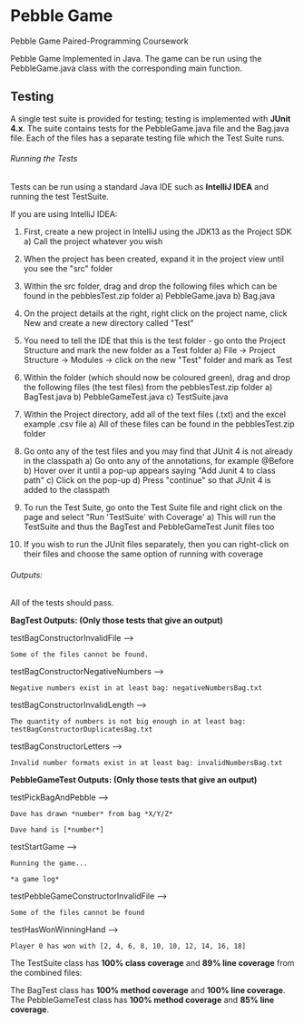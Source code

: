 # Pebble Game
 Pebble Game Paired-Programming Coursework
 
 Pebble Game Implemented in Java. The game can be run using the PebbleGame.java class with the corresponding main function.
 
## Testing

A single test suite is provided for testing; testing is implemented with **JUnit 4.x**. The suite contains tests for the PebbleGame.java file and the Bag.java file. Each of the files has a separate testing file which the Test Suite runs.

###### Running the Tests
Tests can be run using a standard Java IDE such as **IntelliJ IDEA** and running the test TestSuite.

If you are using IntelliJ IDEA:
1) First, create a new project in IntelliJ using the JDK13 as the Project SDK
    a) Call the project whatever you wish
  
2) When the project has been created, expand it in the project view until you see the "src" folder

3) Within the src folder, drag and drop the following files which can be found in the pebblesTest.zip folder
    a) PebbleGame.java
    b) Bag.java
 
4) On the project details at the right, right click on the project name, click New and create a new directory called "Test"

5) You need to tell the IDE that this is the test folder - go onto the Project Structure and mark the new folder as a Test folder
    a) File -> Project Structure -> Modules -> click on the new "Test" folder and mark as Test

6) Within the folder (which should now be coloured green), drag and drop the following files (the test files) from the pebblesTest.zip folder
    a) BagTest.java
    b) PebbleGameTest.java
    c) TestSuite.java
 
7) Within the Project directory, add all of the text files (.txt) and the excel example .csv file 
    a) All of these files can be found in the pebblesTest.zip folder
    
8) Go onto any of the test files and you may find that JUnit 4 is not already in the classpath
    a) Go onto any of the annotations, for example @Before
    b) Hover over it until a pop-up appears saying "Add Junit 4 to class path"
    c) Click on the pop-up
    d) Press "continue" so that JUnit 4 is added to the classpath
    
9) To run the Test Suite, go onto the Test Suite file and right click on the page and select "Run 'TestSuite' with Coverage'
    a) This will run the TestSuite and thus the BagTest and PebbleGameTest Junit files too

10) If you wish to run the JUnit files separately, then you can right-click on their files and choose the same option of running with coverage
   
 
###### Outputs:
All of the tests should pass.

**BagTest Outputs: (Only those tests that give an output)**

testBagConstructorInvalidFile --> 

    Some of the files cannot be found.

testBagConstructorNegativeNumbers --> 

    Negative numbers exist in at least bag: negativeNumbersBag.txt

testBagConstructorInvalidLength --> 

    The quantity of numbers is not big enough in at least bag: testBagConstructorDuplicatesBag.txt

testBagConstructorLetters --> 

    Invalid number formats exist in at least bag: invalidNumbersBag.txt

**PebbleGameTest Outputs: (Only those tests that give an output)**

testPickBagAndPebble -->    
    
    Dave has drawn *number* from bag *X/Y/Z*
    
    Dave hand is [*number*]                 

testStartGame --> 

    Running the game...
    
    *a game log*

testPebbleGameConstructorInvalidFile --> 

    Some of the files cannot be found

testHasWonWinningHand --> 

    Player 0 has won with [2, 4, 6, 8, 10, 10, 12, 14, 16, 18]



The TestSuite class has **100% class coverage** and **89% line coverage** from the combined files: 

The BagTest class has **100% method coverage** and **100% line coverage**.
The PebbleGameTest class has **100% method coverage** and **85% line coverage**.
